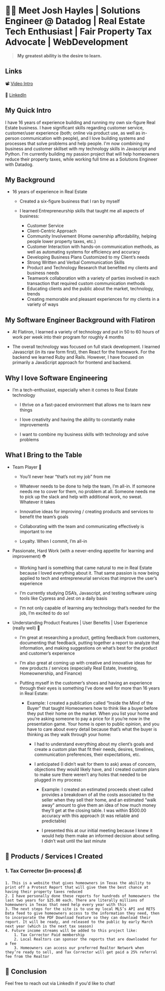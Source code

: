 
# 🙋‍♂️   Meet Josh Hayles  |  Solutions Engineer @ Datadog | Real Estate Tech Enthusiast | Fair Property Tax Advocate | WebDevelopment
> **My greatest ability is the desire to learn.**

## Links
📽️ [Video Intro](https://www.loom.com/share/0740dba006be41069c14bb9a6c041773?sharedAppSource=personal_library)

🔗 [LinkedIn](https://www.linkedin.com/in/joshhayles/)

## My Quick Intro

I have 16 years of experience building and running my own six-figure Real Estate business. I have significant skills regarding customer service, customer/user experience (both; online via product use, as well as in-person communication with people), and I love building systems and processes that solve problems and help people. I'm now combining my business and customer skillset with my technology skills in Javascript and Python. I'm currently building my passion project that will help homeowners reduce their property taxes, while working full time as a Solutions Engineer with Datadog.


## My Background
- 16 years of experience in Real Estate

  - Created a six-figure business that I ran by myself 
  
  - I learned Entrepreneurship skills that taught me all aspects of business:
       - Customer Service
       - Client-Centric Approach
       - Community Involvement (Home ownership affordability, helping people lower property taxes, etc.)
       - Customer Interaction with hands-on communication methods, as well as automating systems for efficiency and accuracy 
       - Developing Business Plans Customized to my Client’s needs
       - Strong Written and Verbal Communication Skills
       - Product and Technology Research that benefited my clients and business needs
       - Teamwork collaboration with a variety of parties involved in each transaction that required custom communication methods
       - Educating clients and the public about the market, technology, trends
       - Creating memorable and pleasant experiences for my clients in a variety of ways


## My Software Engineer Background with Flatiron
- At Flatiron, I learned a variety of technology and put in 50 to 60 hours of work per week into their program for roughly 4 months

- The overall technology was focused on full stack development. I learned Javascript (in its raw form first), then React for the framework. For the backend we learned Ruby and Rails. However, I have focused on primarily a JavaScript approach for frontend and backend.

## Why I love Software Engineering
- I’m a tech-enthusiast, especially when it comes to Real Estate technology

    - I thrive on a fast-paced environment that allows me to learn new things
    
    - I love creativity and having the ability to constantly make improvements
    
    - I want to combine my business skills with technology and solve problems 
    
    
## What I Bring to the Table
- Team Player  👊 
    - You’ll never hear “that’s not my job” from me
    
    - Whatever needs to be done to help the team, I’m all-in. If someone needs me to cover for them, no problem at all. Someone needs me to pick up the slack and help with additional work, no sweat. Whatever it takes


    - Innovative ideas for improving / creating products and services to benefit the team’s goals


    - Collaborating with the team and communicating effectively is important to me
    
    - Loyalty. When I commit, I’m all-in


- Passionate, Hard Work (with a never-ending appetite for learning and improvement)  ⛑️ 
    - Working hard is something that came natural to me in Real Estate because I loved everything about it. That same passion is now being applied to tech and entrepreneurial services that improve the user’s experience 
    
    - I’m currently studying DSA’s, Javascript, and testing software using tools like Cypress and Jest on a daily basis
    
    - I’m not only capable of learning any technology that’s needed for the job, I’m excited to do so!


- Understanding Product Features | User Benefits | User Experience (really well)  🤗 
    - I’m great at researching a product, getting feedback from customers, documenting that feedback, putting together a report to analyze that information, and making suggestions on what’s best for the product and customer’s experience
    
    - I’m also great at coming up with creative and innovative ideas for new products / services (especially Real Estate, Investing, Homeownership, and Finance)
    
    - Putting myself in the customer’s shoes and having an experience through their eyes is something I’ve done well for more than 16 years in Real Estate:
    
        - Example: I created a publication called “Inside the Mind of the Buyer” that taught Homeowners how to think like a buyer before they put their home on the market. When you list your home and you’re asking someone to pay a price for it you’re now in the presentation game. Your home is open to public opinion, and you have to care about every detail because that’s what the buyer is thinking as they walk through your home:
        
            - I had to understand everything about my client’s goals and create a custom plan that fit their needs, desires, timelines, communication preferences, their expectations, etc.
            
            - I anticipated (I didn’t wait for them to ask) areas of concern, objections they would likely have, and I created custom plans to make sure there weren’t any holes that needed to be plugged in my process:
            
                - Example: I created an estimated proceeds sheet called provides a breakdown of all the costs associated to the seller when they sell their home, and an estimated “walk away” amount to give them an idea of how much money they’ll get at the closing table. I was within $500.00 accuracy with this approach (it was reliable and predictable)
                
                - I presented this at our initial meeting because I knew it would help them make an informed decision about selling. I didn’t wait until the last minute
                
## 👾   Products / Services I Created

### 1. Tax Corrector [in-process]  💰 
    
    1. This is a website that gives homeowners in Texas the ability to print off a Protest Report that will give them the best chance at having their property taxes reduced
    2. I have personally done these reports for hundreds of homeowners the last two years for $25.00 each. There are literally millions of homeowners in Texas that need help every year with this
    3. The next steps for the site is to use my local MLS’s API and RETS Data feed to give homeowners access to the information they need, then to incorporate the PDF Download feature so they can download their report. It will be ready, and released to the public by early March next year (which is the next tax season)
    4. Future income streams will be added to this project like:
        1. Tax Corrector Paid membership
        2. Local Realtors can sponsor the reports that are downloaded for a fee
        3. Homeowners can access our preferred Realtor Network when they’re ready to sell, and Tax Corrector will get paid a 25% referral fee from the Realtor
    
## 🎁  Conclusion

Feel free to reach out via LinkedIn if you'd like to chat!

